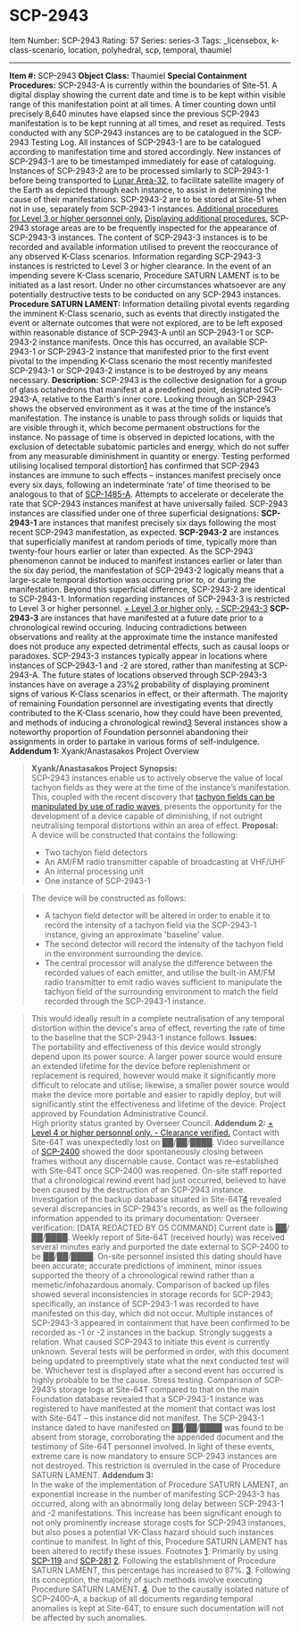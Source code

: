 # SCP-2943
Item Number: SCP-2943
Rating: 57
Series: series-3
Tags: _licensebox, k-class-scenario, location, polyhedral, scp, temporal, thaumiel

---

**Item #:** SCP-2943
**Object Class:** Thaumiel
**Special Containment Procedures:** SCP-2943-A is currently within the boundaries of Site-51. A digital display showing the current date and time is to be kept within visible range of this manifestation point at all times. A timer counting down until precisely 8,640 minutes have elapsed since the previous SCP-2943 manifestation is to be kept running at all times, and reset as required. Tests conducted with any SCP-2943 instances are to be catalogued in the SCP-2943 Testing Log.
All instances of SCP-2943-1 are to be catalogued according to manifestation time and stored accordingly. New instances of SCP-2943-1 are to be timestamped immediately for ease of cataloguing.
Instances of SCP-2943-2 are to be processed similarly to SCP-2943-1 before being transported to [Lunar Area-32](/scp-2493), to facilitate satellite imagery of the Earth as depicted through each instance, to assist in determining the cause of their manifestations. SCP-2943-2 are to be stored at Site-51 when not in use, separately from SCP-2943-1 instances.
[Additional procedures for Level 3 or higher personnel only.](javascript:;)
[Displaying additional procedures.](javascript:;)
SCP-2943 storage areas are to be frequently inspected for the appearance of SCP-2943-3 instances. The content of SCP-2943-3 instances is to be recorded and available information utilised to prevent the reoccurance of any observed K-Class scenarios. Information regarding SCP-2943-3 instances is restricted to Level 3 or higher clearance.
In the event of an impending severe K-Class scenario, Procedure SATURN LAMENT is to be initiated as a last resort. Under no other circumstances whatsoever are any potentially destructive tests to be conducted on any SCP-2943 instances.
**Procedure SATURN LAMENT:** Information detailing pivotal events regarding the imminent K-Class scenario, such as events that directly instigated the event or alternate outcomes that were not explored, are to be left exposed within reasonable distance of SCP-2943-A until an SCP-2943-1 or SCP-2943-2 instance manifests. Once this has occurred, an available SCP-2943-1 or SCP-2943-2 instance that manifested prior to the first event pivotal to the impending K-Class scenario the most recently manifested SCP-2943-1 or SCP-2943-2 instance is to be destroyed by any means necessary.
**Description:** SCP-2943 is the collective designation for a group of glass octahedrons that manifest at a predefined point, designated SCP-2943-A, relative to the Earth's inner core. Looking through an SCP-2943 shows the observed environment as it was at the time of the instance’s manifestation. The instance is unable to pass through solids or liquids that are visible through it, which become permanent obstructions for the instance. No passage of time is observed in depicted locations, with the exclusion of detectable subatomic particles and energy, which do not suffer from any measurable diminishment in quantity or energy.
Testing performed utilising localised temporal distortion[1](javascript:;) has confirmed that SCP-2943 instances are immune to such effects – instances manifest precisely once every six days, following an indeterminate ‘rate’ of time theorised to be analogous to that of [SCP-1485-A](/scp-1485). Attempts to accelerate or decelerate the rate that SCP-2943 instances manifest at have universally failed.
SCP-2943 instances are classified under one of three superficial designations:
**SCP-2943-1** are instances that manifest precisely six days following the most recent SCP-2943 manifestation, as expected.
**SCP-2943-2** are instances that superficially manifest at random periods of time, typically more than twenty-four hours earlier or later than expected. As the SCP-2943 phenomenon cannot be induced to manifest instances earlier or later than the six day period, the manifestation of SCP-2943-2 logically means that a large-scale temporal distortion was occuring prior to, or during the manifestation. Beyond this superficial difference, SCP-2943-2 are identical to SCP-2943-1.
Information regarding instances of SCP-2943-3 is restricted to Level 3 or higher personnel.
[\+ Level 3 or higher only.](javascript:;)
[\- SCP-2943-3](javascript:;)
**SCP-2943-3** are instances that have manifested at a future date prior to a chronological rewind occuring. Inducing contradictions between observations and reality at the approximate time the instance manifested does not produce any expected detrimental effects, such as causal loops or paradoxes. SCP-2943-3 instances typically appear in locations where instances of SCP-2943-1 and -2 are stored, rather than manifesting at SCP-2943-A.
The future states of locations observed through SCP-2943-3 instances have on average a 23%[2](javascript:;) probability of displaying prominent signs of various K-Class scenarios in effect, or their aftermath. The majority of remaining Foundation personnel are investigating events that directly contributed to the K-Class scenario, how they could have been prevented, and methods of inducing a chronological rewind[3](javascript:;) Several instances show a noteworthy proportion of Foundation personnel abandoning their assignments in order to partake in various forms of self-indulgence.
**Addendum 1:** Xyank/Anastasakos Project Overview
> **Xyank/Anastasakos Project**
> **Synopsis:**  
>  SCP-2943 instances enable us to actively observe the value of local tachyon fields as they were at the time of the instance’s manifestation. This, coupled with the recent discovery that [tachyon fields can be manipulated by use of radio waves](/the-deep-end), presents the opportunity for the development of a device capable of diminishing, if not outright neutralising temporal distortions within an area of effect.
> **Proposal:**  
>  A device will be constructed that contains the following:
>   * Two tachyon field detectors
>   * An AM/FM radio transmitter capable of broadcasting at VHF/UHF
>   * An internal processing unit
>   * One instance of SCP-2943-1
> 

> The device will be constructed as follows:
>   * A tachyon field detector will be altered in order to enable it to record the intensity of a tachyon field via the SCP-2943-1 instance, giving an approximate 'baseline' value.
>   * The second detector will record the intensity of the tachyon field in the environment surrounding the device.
>   * The central processor will analyse the difference between the recorded values of each emitter, and utilise the built-in AM/FM radio transmitter to emit radio waves sufficient to manipulate the tachyon field of the surrounding environment to match the field recorded through the SCP-2943-1 instance.
> 

> This would ideally result in a complete neutralisation of any temporal distortion within the device's area of effect, reverting the rate of time to the baseline that the SCP-2943-1 instance follows.
> **Issues:**  
>  The portability and effectiveness of this device would strongly depend upon its power source. A larger power source would ensure an extended lifetime for the device before replenishment or replacement is required, however would make it significantly more difficult to relocate and utilise; likewise, a smaller power source would make the device more portable and easier to rapidly deploy, but will significantly stint the effectiveness and lifetime of the device.
> Project approved by Foundation Administrative Council.  
>  High priority status granted by Overseer Council.
**Addendum 2:**
[\+ Level 4 or higher personnel only. ](javascript:;)
[\- Clearance verified.](javascript:;)
Contact with Site-64T was unexpectedly lost on ██/██/████. Video surveillance of [SCP-2400](/scp-2400) showed the door spontaneously closing between frames without any discernable cause.
Contact was re-established with Site-64T once SCP-2400 was reopened. On-site staff reported that a chronological rewind event had just occurred, believed to have been caused by the destruction of an SCP-2943 instance. Investigation of the backup database situated in Site-64T[4](javascript:;) revealed several discrepancies in SCP-2943's records, as well as the following information appended to its primary documentation:
> Overseer verification: [DATA REDACTED BY O5 COMMAND]
> Current date is ██/██/████.
> Weekly report of Site-64T (received hourly) was received several minutes early and purported the date external to SCP-2400 to be ██/██/████. On-site personnel insisted this dating should have been accurate; accurate predictions of imminent, minor issues supported the theory of a chronological rewind rather than a memetic/infohazardous anomaly.
> Comparison of backed up files showed several inconsistencies in storage records for SCP-2943; specifically, an instance of SCP-2943-1 was recorded to have manifested on this day, which did not occur. Multiple instances of SCP-2943-3 appeared in containment that have been confirmed to be recorded as -1 or -2 instances in the backup. Strongly suggests a relation.
> What caused SCP-2943 to initiate this event is currently unknown. Several tests will be performed in order, with this document being updated to preemptively state what the next conducted test will be. Whichever test is displayed after a second event has occurred is highly probable to be the cause.
> Stress testing.
Comparison of SCP-2943’s storage logs at Site-64T compared to that on the main Foundation database revealed that a SCP-2943-1 instance was registered to have manifested at the moment that contact was lost with Site-64T – this instance did not manifest. The SCP-2943-1 instance dated to have manifested on ██/██/████ was found to be absent from storage, corroborating the appended document and the testimony of Site-64T personnel involved.
In light of these events, extreme care is now mandatory to ensure SCP-2943 instances are not destroyed. This restriction is overruled in the case of Procedure SATURN LAMENT.
**Addendum 3:**  
In the wake of the implementation of Procedure SATURN LAMENT, an exponential increase in the number of manifesting SCP-2943-3 has occurred, along with an abnormally long delay between SCP-2943-1 and -2 manifestations. This increase has been significant enough to not only prominently increase storage costs for SCP-2943 instances, but also poses a potential VK-Class hazard should such instances continue to manifest. In light of this, Procedure SATURN LAMENT has been altered to rectify these issues.
Footnotes
[1](javascript:;). Primarily by using [SCP-119](/scp-119) and [SCP-281](/scp-281)
[2](javascript:;). Following the establishment of Procedure SATURN LAMENT, this percentage has increased to 87%.
[3](javascript:;). Following its conception, the majority of such methods involve executing Procedure SATURN LAMENT.
[4](javascript:;). Due to the causally isolated nature of SCP-2400-A, a backup of all documents regarding temporal anomalies is kept at Site-64T, to ensure such documentation will not be affected by such anomalies.